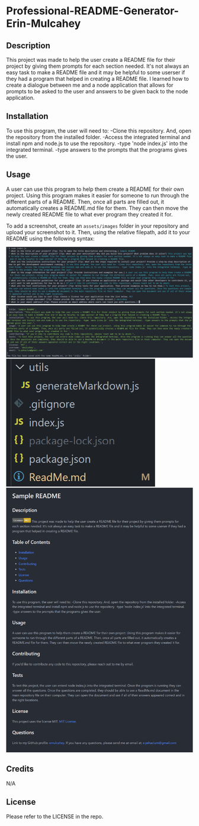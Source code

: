 # Professional-README-Generator-Erin-Mulcahey

## Description

This project was made to help the user create a README file for their project by giving them prompts for each section needed. It's not always an easy task to make a README file and it may be helpful to some userser if they had a program that helped in creating a README file. I learned how to create a dialogue between me and a node application that allows for prompts to be asked to the user and answers to be given back to the node application.

## Installation

To use this program, the user will need to:
-Clone this repository. And, open the repository from the installed folder.
-Access the integrated terminal and install npm and node.js to use the repository.
-type 'node index.js' into the integrated terminal.
-type answers to the prompts that the programs gives the user.

## Usage

A user can use this program to help them create a README for their own project. Using this program makes it easier for someone to run through the different parts of a README. Then, once all parts are filled out, it automatically creates a README.md file for them. They can then move the newly created README file to what ever program they created it for.

To add a screenshot, create an `assets/images` folder in your repository and upload your screenshot to it. Then, using the relative filepath, add it to your README using the following syntax:

![Image of the program while answering prompt questions.](Images/answeringQuestions.png)
![Image of the console log that is logged after completing the questions. It gives back the answers.](Images/consoleLogOfAnswers.png)
![Image of the folder with the newly created ReadMe.](Images/folderWithReadMe.png)
![Image of the Preview of the newly created Sample ReadMe.](Images/PreviewOfSampleReadMe.png)

## Credits

N/A

## License

Please refer to the LICENSE in the repo.
